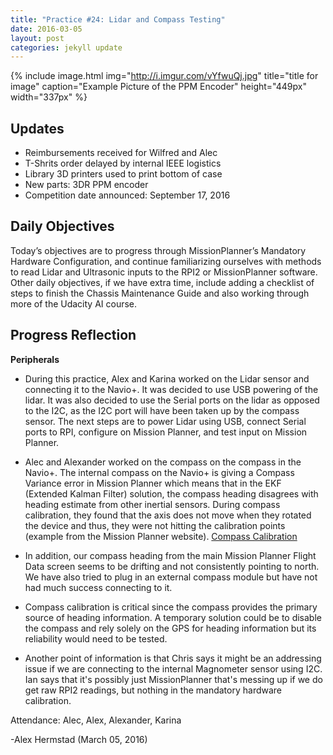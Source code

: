 ```yaml
---
title: "Practice #24: Lidar and Compass Testing"
date: 2016-03-05
layout: post
categories: jekyll update
---
```


{% include image.html
            img="http://i.imgur.com/vYfwuQj.jpg"
            title="title for image"
            caption="Example Picture of the PPM Encoder"
            height="449px"
            width="337px"
%}


## Updates

* Reimbursements received for Wilfred and Alec
* T-Shrits order delayed by internal IEEE logistics
* Library 3D printers used to print bottom of case
* New parts: 3DR PPM encoder
* Competition date announced: September 17, 2016

## Daily Objectives

Today’s objectives are to progress through MissionPlanner’s Mandatory Hardware
Configuration, and continue familiarizing ourselves with methods to read Lidar
and Ultrasonic inputs to the RPI2 or MissionPlanner software. Other daily
objectives, if we have extra time, include adding a checklist of steps to finish
the Chassis Maintenance Guide and also working through more of the Udacity AI
course.

## Progress Reflection

**Peripherals**

* During this practice, Alex and Karina worked on the Lidar sensor and
  connecting it to the Navio+. It was decided to use USB powering of the lidar.
It was also decided to use the Serial ports on the lidar as opposed to the I2C,
as the I2C port will have been taken up by the compass sensor. The next steps
are to power Lidar using USB, connect Serial ports to RPI, configure on Mission
Planner, and test input on Mission Planner.

* Alec and Alexander worked on the compass on the compass in the Navio+. The
  internal compass on the Navio+ is giving a Compass Variance error in Mission
Planner which means that in the EKF (Extended Kalman Filter) solution, the
compass heading disagrees with heading estimate from other inertial sensors.
During compass calibration, they found that the axis does not move when they
rotated the device and thus, they were not hitting the calibration points
(example from the Mission Planner website). [Compass
Calibration](http://planner.ardupilot.com/wp-content/uploads/sites/5/2015/12/MissionPlanner_CompassCalibration_LiveCalibrationScreen.png)

*  In addition, our compass heading from the main Mission Planner Flight Data
   screen seems to be drifting and not consistently pointing to north. We have
also tried to plug in an external compass module but have not had much success
connecting to it.

* Compass calibration is critical since the compass provides the primary source
  of heading information. A temporary solution could be to disable the compass
and rely solely on the GPS for heading information but its reliability would
need to be tested.

* Another point of information is that Chris says it might be an addressing
  issue if we are connecting to the internal Magnometer sensor using I2C. Ian
says that it's possibly just MissionPlanner that's messing up if we do get raw
RPI2 readings, but nothing in the mandatory hardware calibration.

Attendance: Alec, Alex, Alexander, Karina

\-Alex Hermstad (March 05, 2016)
